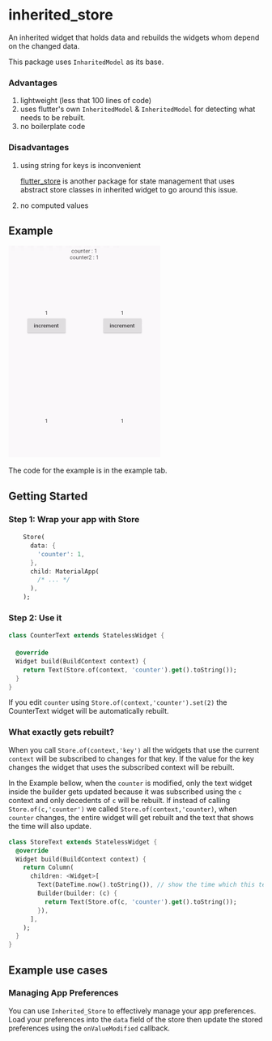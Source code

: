 # inherited_store

An inherited widget that holds data and rebuilds the widgets whom depend on the changed data.

This package uses `InharitedModel` as its base.

### Advantages

1. lightweight (less that 100 lines of code)
2. uses flutter's own `InheritedModel` & `InheritedModel` for detecting what needs to be rebuilt.
3. no boilerplate code 

### Disadvantages

1. using string for keys is inconvenient

    [flutter_store][1] is another package for state management
    that uses abstract store classes in inherited widget to go around this issue.
    
2. no computed values

## Example

![](example_gif.gif)

The code for the example is in the example tab. 

## Getting Started

### Step 1: Wrap your app with Store

```dart
    Store(
      data: {
        'counter': 1,
      },
      child: MaterialApp(
        /* ... */
      ),
    );
```

### Step 2: Use it

```dart
class CounterText extends StatelessWidget {
  
  @override
  Widget build(BuildContext context) {
    return Text(Store.of(context, 'counter').get().toString()); 
  }
}
```

If you edit `counter` using `Store.of(context,'counter').set(2)` the CounterText widget
will be automatically rebuilt.

### What exactly gets rebuilt?
When you call `Store.of(context,'key')` all the widgets that use the current `context`
will be subscribed to changes for that key.
If the value for the key changes the widget that uses the subscribed context will be rebuilt.

In the Example bellow, when the `counter` is modified,
only the text widget inside the builder gets updated
because it was subscribed using the `c` context and only decedents of `c` will be rebuilt.
If instead of calling `Store.of(c,'counter')` we called `Store.of(context,'counter)`,
when `counter` changes, the entire widget will get rebuilt and the text that shows the time will also update.

```dart
class StoreText extends StatelessWidget {
  @override
  Widget build(BuildContext context) {
    return Column(
      children: <Widget>[
        Text(DateTime.now().toString()), // show the time which this text widget was built
        Builder(builder: (c) {
          return Text(Store.of(c, 'counter').get().toString());
        }),
      ],
    );
  }
}
```

## Example use cases

### Managing App Preferences

You can use `Inherited_Store` to effectively manage your app preferences.
Load your preferences into the `data` field of the store then update the stored preferences using the `onValueModified` callback.

[1]: https://pub.dev/packages/flutter_store
